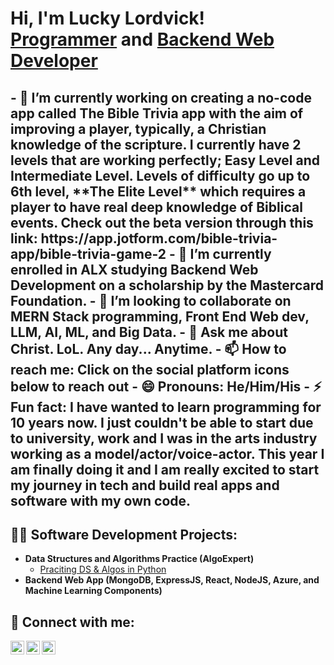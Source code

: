 <h1>Hi, I'm Lucky Lordvick! <br/><a href="https://github.com/LuckyLordvick">Programmer</a> and <a href="https://www.linkedin.com/in//luckylordvick/">Backend Web Developer</a></h1>

<h2>- 🔭 I’m currently working on creating a no-code app called The Bible Trivia app with the aim of improving a player, typically, a Christian knowledge of the scripture. I currently have 2 levels that are working perfectly; Easy Level and Intermediate Level. Levels of difficulty go up to 6th level, **The Elite Level** which requires a player to have real deep knowledge of Biblical events. Check out the beta version through this link: https://app.jotform.com/bible-trivia-app/bible-trivia-game-2
- 🌱 I’m currently enrolled in ALX studying Backend Web Development on a scholarship by the Mastercard Foundation.
- 👯 I’m looking to collaborate on MERN Stack programming, Front End Web dev, LLM, AI, ML, and Big Data.
- 💬 Ask me about Christ. LoL. Any day... Anytime.
- 📫 How to reach me: Click on the social platform icons below to reach out
- 😄 Pronouns: He/Him/His
- ⚡ Fun fact: I have wanted to learn programming for 10 years now. I just couldn't be able to start due to university, work and I was in the arts industry working as a model/actor/voice-actor. This year I am finally doing it and I am really excited to start my journey in tech and build real apps and software with my own code.</h2>

<h2>👨‍💻 Software Development Projects:</h2>

- <b>Data Structures and Algorithms Practice (AlgoExpert)</b>
  - [Praciting DS & Algos in Python](https://github.com/joshmadakor1/Algorithms-Practice)
- <b>Backend Web App (MongoDB, ExpressJS, React, NodeJS, Azure, and Machine Learning Components)</b>

<h2> 🤳 Connect with me:</h2>

[<img align="left" alt="LuckyLordvick | Twitter" width="22px" src="https://cdn.jsdelivr.net/npm/simple-icons@v3/icons/twitter.svg" />][twitter]
[<img align="left" alt="LuckyLordvick | LinkedIn" width="22px" src="https://cdn.jsdelivr.net/npm/simple-icons@v3/icons/linkedin.svg" />][linkedin]
[<img align="left" alt="LuckyLordvick | Instagram" width="22px" src="https://cdn.jsdelivr.net/npm/simple-icons@v3/icons/instagram.svg" />][instagram]

[twitter]: https://twitter.com/LuckyLordvick
[instagram]: https://www.instagram.com/LuckyLordvick/
[linkedin]: https://linkedin.com/in/Lucky-Lordvick

<!--
**LuckyLordvick/LuckyLordvick** is a ✨ _special_ ✨ repository because its `README.md` (this file) appears on your GitHub profile.
